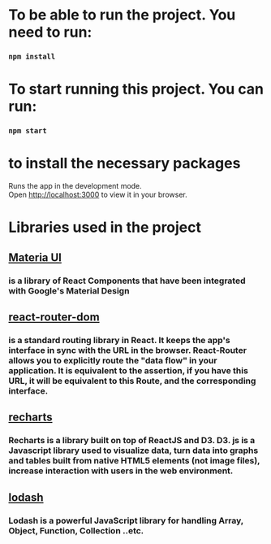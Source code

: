 # To be able to run the project. You need to run:

### `npm install`

# To start running this project. You can run:

### `npm start`
# to install the necessary packages

Runs the app in the development mode.\
Open [http://localhost:3000](http://localhost:3000) to view it in your browser.

# Libraries used in the project

## [Materia UI](https://mui.com/material-ui/getting-started/overview/)

### is a library of React Components that have been integrated with Google's Material Design

## [react-router-dom](https://reactrouter.com/en/main)

### is a standard routing library in React. It keeps the app's interface in sync with the URL in the browser. React-Router allows you to explicitly route the "data flow" in your application. It is equivalent to the assertion, if you have this URL, it will be equivalent to this Route, and the corresponding interface.

## [recharts](https://recharts.org/en-US/guide/installation)

### Recharts is a library built on top of ReactJS and D3. D3. js is a Javascript library used to visualize data, turn data into graphs and tables built from native HTML5 elements (not image files), increase interaction with users in the web environment.

## [lodash](https://lodash.com/docs/4.17.15)

### Lodash is a powerful JavaScript library for handling Array, Object, Function, Collection ..etc.
